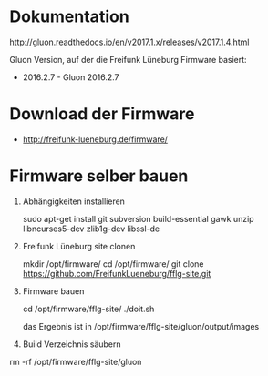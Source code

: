 ﻿
# Dokumentation

http://gluon.readthedocs.io/en/v2017.1.x/releases/v2017.1.4.html

Gluon Version, auf der die Freifunk Lüneburg Firmware basiert:

* 2016.2.7 - Gluon 2016.2.7

# Download der Firmware

* http://freifunk-lueneburg.de/firmware/

# Firmware selber bauen

1. Abhängigkeiten installieren

   sudo apt-get install git subversion build-essential gawk unzip libncurses5-dev zlib1g-dev libssl-de

2. Freifunk Lüneburg site clonen

   mkdir /opt/firmware/ 
   cd /opt/firmware/
   git clone https://github.com/FreifunkLueneburg/fflg-site.git


3. Firmware bauen

   cd /opt/firmware/fflg-site/
   ./doit.sh

   das Ergebnis ist in 
   /opt/firmware/fflg-site/gluon/output/images

4.  Build Verzeichnis säubern

   rm -rf /opt/firmware/fflg-site/gluon
